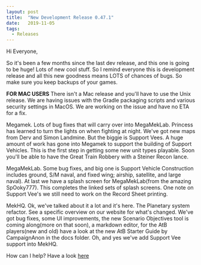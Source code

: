 ```yaml
---
layout: post
title:  "New Development Release 0.47.1"
date:   2019-11-05
tags:
  - Releases
---
```

Hi Everyone,

So it's been a few months since the last dev release, and this one is going to be huge! Lots of new cool stuff. So I remind everyone this is development release and all this new goodness means LOTS of chances of bugs. So make sure you keep backups of your games.

**FOR MAC USERS**
There isn't a Mac release and you'll have to use the Unix release. We are having issues with the Gradle packaging scripts and various security settings in MacOS.  We are working on the issue and have no ETA for a fix.

Megamek.
Lots of bug fixes that will carry over into MegaMekLab. Princess has learned to turn the lights on when fighting at night. We've got new maps from Derv and Simon Landmine. But the biggie is Support Vees. A huge amount of work has gone into Megamek to support the building of Support Vehicles. This is the first step in getting some new unit types playable. Soon you'll be able to have the Great Train Robbery with a Steiner Recon lance.

MegaMekLab.
Some bug fixes, and big one is Support Vehicle Construction includes ground, S/M naval, and fixed wing; airship, satellite, and large naval). At last we have a splash screen for MegaMekLab(from the amazing SpOoky777). This completes the linked sets of splash screens. One note on Support Vee's we still need to work on the Record Sheet printing.

MekHQ.
Ok, we've talked about it a lot and it's here. The Planetary system refactor. See a specific overview on our website for what's changed. We've got bug fixes, some UI improvements, the new Scenario Objectives tool is coming along(more on that soon), a markdown editor, for the AtB players(new and old) have a look at the new AtB Starter Guide by CampaignAnon in the docs folder. Oh, and yes we've add Support Vee support into MekHQ.

How can I help?
Have a look [here](https://megamek.org/community.html)